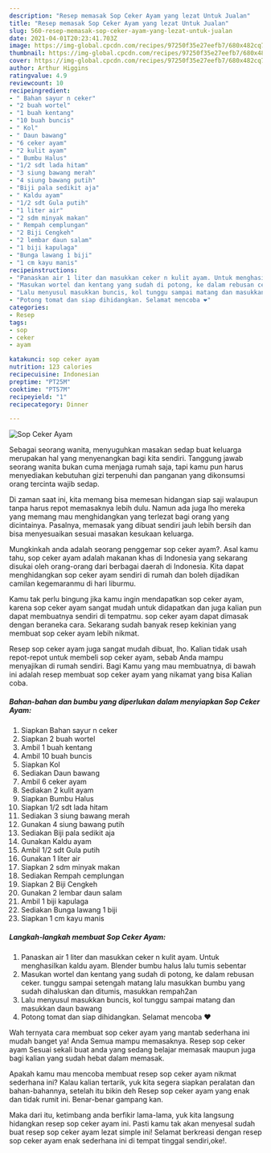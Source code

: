 ```yaml
---
description: "Resep memasak Sop Ceker Ayam yang lezat Untuk Jualan"
title: "Resep memasak Sop Ceker Ayam yang lezat Untuk Jualan"
slug: 560-resep-memasak-sop-ceker-ayam-yang-lezat-untuk-jualan
date: 2021-04-01T20:23:41.703Z
image: https://img-global.cpcdn.com/recipes/97250f35e27eefb7/680x482cq70/sop-ceker-ayam-foto-resep-utama.jpg
thumbnail: https://img-global.cpcdn.com/recipes/97250f35e27eefb7/680x482cq70/sop-ceker-ayam-foto-resep-utama.jpg
cover: https://img-global.cpcdn.com/recipes/97250f35e27eefb7/680x482cq70/sop-ceker-ayam-foto-resep-utama.jpg
author: Arthur Higgins
ratingvalue: 4.9
reviewcount: 10
recipeingredient:
- " Bahan sayur n ceker"
- "2 buah wortel"
- "1 buah kentang"
- "10 buah buncis"
- " Kol"
- " Daun bawang"
- "6 ceker ayam"
- "2 kulit ayam"
- " Bumbu Halus"
- "1/2 sdt lada hitam"
- "3 siung bawang merah"
- "4 siung bawang putih"
- "Biji pala sedikit aja"
- " Kaldu ayam"
- "1/2 sdt Gula putih"
- "1 liter air"
- "2 sdm minyak makan"
- " Rempah cemplungan"
- "2 Biji Cengkeh"
- "2 lembar daun salam"
- "1 biji kapulaga"
- "Bunga lawang 1 biji"
- "1 cm kayu manis"
recipeinstructions:
- "Panaskan air 1 liter dan masukkan ceker n kulit ayam. Untuk menghasilkan kaldu ayam. Blender bumbu halus lalu tumis sebentar"
- "Masukan wortel dan kentang yang sudah di potong, ke dalam rebusan ceker. tunggu sampai setengah matang lalu masukkan bumbu yang sudah dihaluskan dan ditumis, masukkan rempah2an"
- "Lalu menyusul masukkan buncis, kol tunggu sampai matang dan masukkan daun bawang"
- "Potong tomat dan siap dihidangkan. Selamat mencoba ❤"
categories:
- Resep
tags:
- sop
- ceker
- ayam

katakunci: sop ceker ayam 
nutrition: 123 calories
recipecuisine: Indonesian
preptime: "PT25M"
cooktime: "PT57M"
recipeyield: "1"
recipecategory: Dinner

---
```



![Sop Ceker Ayam](https://img-global.cpcdn.com/recipes/97250f35e27eefb7/680x482cq70/sop-ceker-ayam-foto-resep-utama.jpg)

Sebagai seorang wanita, menyuguhkan masakan sedap buat keluarga merupakan hal yang menyenangkan bagi kita sendiri. Tanggung jawab seorang  wanita bukan cuma menjaga rumah saja, tapi kamu pun harus menyediakan kebutuhan gizi terpenuhi dan panganan yang dikonsumsi orang tercinta wajib sedap.

Di zaman  saat ini, kita memang bisa memesan hidangan siap saji walaupun tanpa harus repot memasaknya lebih dulu. Namun ada juga lho mereka yang memang mau menghidangkan yang terlezat bagi orang yang dicintainya. Pasalnya, memasak yang dibuat sendiri jauh lebih bersih dan bisa menyesuaikan sesuai masakan kesukaan keluarga. 



Mungkinkah anda adalah seorang penggemar sop ceker ayam?. Asal kamu tahu, sop ceker ayam adalah makanan khas di Indonesia yang sekarang disukai oleh orang-orang dari berbagai daerah di Indonesia. Kita dapat menghidangkan sop ceker ayam sendiri di rumah dan boleh dijadikan camilan kegemaranmu di hari liburmu.

Kamu tak perlu bingung jika kamu ingin mendapatkan sop ceker ayam, karena sop ceker ayam sangat mudah untuk didapatkan dan juga kalian pun dapat membuatnya sendiri di tempatmu. sop ceker ayam dapat dimasak dengan beraneka cara. Sekarang sudah banyak resep kekinian yang membuat sop ceker ayam lebih nikmat.

Resep sop ceker ayam juga sangat mudah dibuat, lho. Kalian tidak usah repot-repot untuk membeli sop ceker ayam, sebab Anda mampu menyajikan di rumah sendiri. Bagi Kamu yang mau membuatnya, di bawah ini adalah resep membuat sop ceker ayam yang nikamat yang bisa Kalian coba.

<!--inarticleads1-->

##### Bahan-bahan dan bumbu yang diperlukan dalam menyiapkan Sop Ceker Ayam:

1. Siapkan  Bahan sayur n ceker
1. Siapkan 2 buah wortel
1. Ambil 1 buah kentang
1. Ambil 10 buah buncis
1. Siapkan  Kol
1. Sediakan  Daun bawang
1. Ambil 6 ceker ayam
1. Sediakan 2 kulit ayam
1. Siapkan  Bumbu Halus
1. Siapkan 1/2 sdt lada hitam
1. Sediakan 3 siung bawang merah
1. Gunakan 4 siung bawang putih
1. Sediakan Biji pala sedikit aja
1. Gunakan  Kaldu ayam
1. Ambil 1/2 sdt Gula putih
1. Gunakan 1 liter air
1. Siapkan 2 sdm minyak makan
1. Sediakan  Rempah cemplungan
1. Siapkan 2 Biji Cengkeh
1. Gunakan 2 lembar daun salam
1. Ambil 1 biji kapulaga
1. Sediakan Bunga lawang 1 biji
1. Siapkan 1 cm kayu manis




<!--inarticleads2-->

##### Langkah-langkah membuat Sop Ceker Ayam:

1. Panaskan air 1 liter dan masukkan ceker n kulit ayam. Untuk menghasilkan kaldu ayam. Blender bumbu halus lalu tumis sebentar
1. Masukan wortel dan kentang yang sudah di potong, ke dalam rebusan ceker. tunggu sampai setengah matang lalu masukkan bumbu yang sudah dihaluskan dan ditumis, masukkan rempah2an
1. Lalu menyusul masukkan buncis, kol tunggu sampai matang dan masukkan daun bawang
1. Potong tomat dan siap dihidangkan. Selamat mencoba ❤




Wah ternyata cara membuat sop ceker ayam yang mantab sederhana ini mudah banget ya! Anda Semua mampu memasaknya. Resep sop ceker ayam Sesuai sekali buat anda yang sedang belajar memasak maupun juga bagi kalian yang sudah hebat dalam memasak.

Apakah kamu mau mencoba membuat resep sop ceker ayam nikmat sederhana ini? Kalau kalian tertarik, yuk kita segera siapkan peralatan dan bahan-bahannya, setelah itu bikin deh Resep sop ceker ayam yang enak dan tidak rumit ini. Benar-benar gampang kan. 

Maka dari itu, ketimbang anda berfikir lama-lama, yuk kita langsung hidangkan resep sop ceker ayam ini. Pasti kamu tak akan menyesal sudah buat resep sop ceker ayam lezat simple ini! Selamat berkreasi dengan resep sop ceker ayam enak sederhana ini di tempat tinggal sendiri,oke!.


